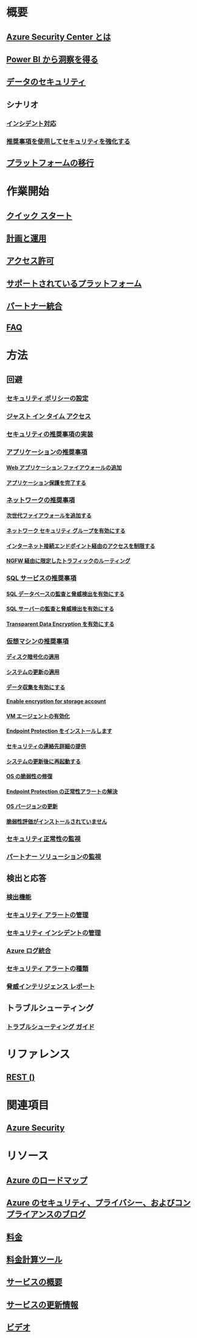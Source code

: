 # 概要
## [Azure Security Center とは](security-center-intro.md)
## [Power BI から洞察を得る](security-center-powerbi.md)
## [データのセキュリティ](security-center-data-security.md)
## シナリオ
### [インシデント対応](security-center-incident-response.md)
### [推奨事項を使用してセキュリティを強化する](security-center-using-recommendations.md)
## [プラットフォームの移行](security-center-platform-migration.md)

# 作業開始
## [クイック スタート](security-center-get-started.md)
## [計画と運用](security-center-planning-and-operations-guide.md)
## [アクセス許可](security-center-permissions.md)
## [サポートされているプラットフォーム](security-center-os-coverage.md)
## [パートナー統合](security-center-partner-integration.md)
## [FAQ](security-center-faq.md)

# 方法

## 回避
### [セキュリティ ポリシーの設定](security-center-policies.md)
### [ジャスト イン タイム アクセス](security-center-just-in-time.md)
### [セキュリティの推奨事項の実装](security-center-recommendations.md)

### [アプリケーションの推奨事項](security-center-application-recommendations.md)
#### [Web アプリケーション ファイアウォールの追加](security-center-add-web-application-firewall.md)
#### [アプリケーション保護を完了する](security-center-add-web-application-firewall.md#finalize-application-protection)

### [ネットワークの推奨事項](security-center-network-recommendations.md)
#### [次世代ファイアウォールを追加する](security-center-add-next-generation-firewall.md)
#### [ネットワーク セキュリティ グループを有効にする](security-center-enable-network-security-groups.md)
#### [インターネット接続エンドポイント経由のアクセスを制限する](security-center-restrict-access-through-internet-facing-endpoints.md)
#### [NGFW 経由に限定したトラフィックのルーティング](security-center-add-next-generation-firewall.md#route-traffic-through-ngfw-only)

### [SQL サービスの推奨事項](security-center-sql-service-recommendations.md)
#### [SQL データベースの監査と脅威検出を有効にする](security-center-enable-auditing-on-sql-databases.md)
#### [SQL サーバーの監査と脅威検出を有効にする](security-center-enable-auditing-on-sql-servers.md)
#### [Transparent Data Encryption を有効にする](security-center-enable-transparent-data-encryption.md)

### [仮想マシンの推奨事項](security-center-virtual-machine-recommendations.md)
#### [ディスク暗号化の適用](security-center-apply-disk-encryption.md)
#### [システムの更新の適用](security-center-apply-system-updates.md)
#### [データ収集を有効にする](security-center-enable-data-collection.md)
#### [Enable encryption for storage account](security-center-enable-encryption-for-storage-account.md)
#### [VM エージェントの有効化](security-center-enable-vm-agent.md)
#### [Endpoint Protection をインストールします](security-center-install-endpoint-protection.md)
#### [セキュリティの連絡先詳細の提供](security-center-provide-security-contact-details.md)
#### [システムの更新後に再起動する](security-center-apply-system-updates.md#reboot-after-system-updates)
#### [OS の脆弱性の修復](security-center-remediate-os-vulnerabilities.md)
#### [Endpoint Protection の正常性アラートの解決](security-center-resolve-endpoint-protection-health-alerts.md)
#### [OS バージョンの更新](security-center-update-os-version.md)
#### [脆弱性評価がインストールされていません](security-center-vulnerability-assessment-recommendations.md)

### [セキュリティ正常性の監視](security-center-monitoring.md)
### [パートナー ソリューションの監視](security-center-partner-solutions.md)

## 検出と応答
### [検出機能](security-center-detection-capabilities.md)
### [セキュリティ アラートの管理](security-center-managing-and-responding-alerts.md)
### [セキュリティ インシデントの管理](security-center-incident.md)
### [Azure ログ統合](security-center-integrating-alerts-with-log-integration.md)
### [セキュリティ アラートの種類](security-center-alerts-type.md)
### [脅威インテリジェンス レポート](security-center-threat-report.md)

## トラブルシューティング
### [トラブルシューティング ガイド](security-center-troubleshooting-guide.md)

# リファレンス
## [REST ()](https://msdn.microsoft.com/en-US/library/mt704034(Azure.100).aspx)

# 関連項目
## [Azure Security](/azure/security/)

# リソース
## [Azure のロードマップ](https://azure.microsoft.com/roadmap/?category=security-identity)
## [Azure のセキュリティ、プライバシー、およびコンプライアンスのブログ](http://blogs.msdn.com/b/azuresecurity/)
## [料金](security-center-pricing.md)
## [料金計算ツール](https://azure.microsoft.com/pricing/calculator/)
## [サービスの概要](https://azure.microsoft.com/services/security-center/)
## [サービスの更新情報](https://azure.microsoft.com/updates/?product=security-center)
## [ビデオ](https://azure.microsoft.com/documentation/videos/index/?services=security-center)

